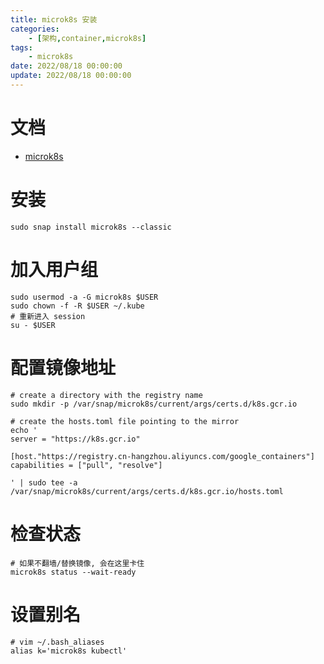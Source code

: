 ```yaml
---
title: microk8s 安装
categories: 
	- [架构,container,microk8s]
tags:
	- microk8s
date: 2022/08/18 00:00:00
update: 2022/08/18 00:00:00
---
```


# 文档
- [microk8s](https://microk8s.io/docs)

# 安装
```shell
sudo snap install microk8s --classic 
```

# 加入用户组
```shell
sudo usermod -a -G microk8s $USER
sudo chown -f -R $USER ~/.kube
# 重新进入 session
su - $USER
```

# 配置镜像地址
```shell
# create a directory with the registry name
sudo mkdir -p /var/snap/microk8s/current/args/certs.d/k8s.gcr.io

# create the hosts.toml file pointing to the mirror
echo '
server = "https://k8s.gcr.io"

[host."https://registry.cn-hangzhou.aliyuncs.com/google_containers"]
capabilities = ["pull", "resolve"]

' | sudo tee -a /var/snap/microk8s/current/args/certs.d/k8s.gcr.io/hosts.toml
```

# 检查状态
```shell
# 如果不翻墙/替换镜像, 会在这里卡住
microk8s status --wait-ready
```

# 设置别名
```shell
# vim ~/.bash_aliases
alias k='microk8s kubectl'
```